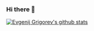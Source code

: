 ### Hi there 👋

[![Evgenij Grigorev's github stats](https://github-readme-stats.vercel.app/api?username=Evgengrmit&count_private=true&show_icons=true)](https://github.com/anuraghazra/github-readme-stats)
